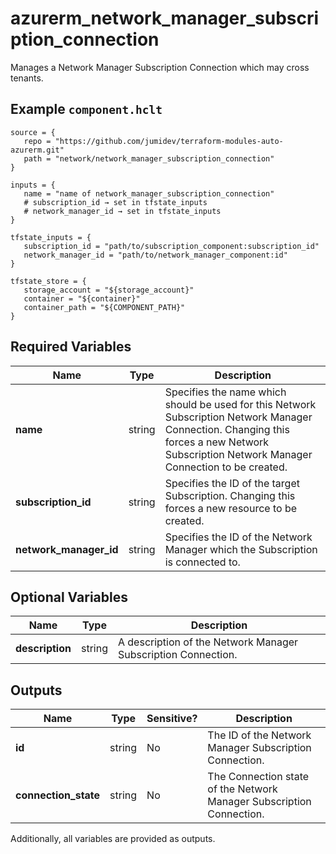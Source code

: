 # azurerm_network_manager_subscription_connection

Manages a Network Manager Subscription Connection which may cross tenants.

## Example `component.hclt`

```hcl
source = {
   repo = "https://github.com/jumidev/terraform-modules-auto-azurerm.git"   
   path = "network/network_manager_subscription_connection"   
}

inputs = {
   name = "name of network_manager_subscription_connection"   
   # subscription_id → set in tfstate_inputs
   # network_manager_id → set in tfstate_inputs
}

tfstate_inputs = {
   subscription_id = "path/to/subscription_component:subscription_id"   
   network_manager_id = "path/to/network_manager_component:id"   
}

tfstate_store = {
   storage_account = "${storage_account}"   
   container = "${container}"   
   container_path = "${COMPONENT_PATH}"   
}

```

## Required Variables

| Name | Type |  Description |
| ---- | --------- |  ----------- |
| **name** | string |  Specifies the name which should be used for this Network Subscription Network Manager Connection. Changing this forces a new Network Subscription Network Manager Connection to be created. | 
| **subscription_id** | string |  Specifies the ID of the target Subscription. Changing this forces a new resource to be created. | 
| **network_manager_id** | string |  Specifies the ID of the Network Manager which the Subscription is connected to. | 

## Optional Variables

| Name | Type |  Description |
| ---- | --------- |  ----------- |
| **description** | string |  A description of the Network Manager Subscription Connection. | 



## Outputs

| Name | Type | Sensitive? | Description |
| ---- | ---- | --------- | --------- |
| **id** | string | No  | The ID of the Network Manager Subscription Connection. | 
| **connection_state** | string | No  | The Connection state of the Network Manager Subscription Connection. | 

Additionally, all variables are provided as outputs.
